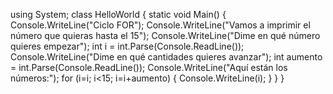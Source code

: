 using System;
class HelloWorld {
  static void Main() {
    Console.WriteLine("Ciclo FOR");
    Console.WriteLine("Vamos a imprimir el número que quieras hasta el 15");
    Console.WriteLine("Dime en qué número quieres empezar");
    int i = int.Parse(Console.ReadLine());
    Console.WriteLine("Dime en qué cantidades quieres avanzar");
    int aumento = int.Parse(Console.ReadLine());
    Console.WriteLine("Aquí están los números:");
    for (i=i; i<15; i=i+aumento)
    {
        Console.WriteLine(i);
    }
  }
}
